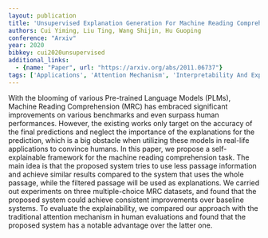 ```yaml
---
layout: publication
title: 'Unsupervised Explanation Generation For Machine Reading Comprehension'
authors: Cui Yiming, Liu Ting, Wang Shijin, Hu Guoping
conference: "Arxiv"
year: 2020
bibkey: cui2020unsupervised
additional_links:
  - {name: "Paper", url: "https://arxiv.org/abs/2011.06737"}
tags: ['Applications', 'Attention Mechanism', 'Interpretability And Explainability', 'Model Architecture', 'TACL', 'Tools', 'Transformer']
---
```

With the blooming of various Pre-trained Language Models (PLMs), Machine
Reading Comprehension (MRC) has embraced significant improvements on various
benchmarks and even surpass human performances. However, the existing works
only target on the accuracy of the final predictions and neglect the importance
of the explanations for the prediction, which is a big obstacle when utilizing
these models in real-life applications to convince humans. In this paper, we
propose a self-explainable framework for the machine reading comprehension
task. The main idea is that the proposed system tries to use less passage
information and achieve similar results compared to the system that uses the
whole passage, while the filtered passage will be used as explanations. We
carried out experiments on three multiple-choice MRC datasets, and found that
the proposed system could achieve consistent improvements over baseline
systems. To evaluate the explainability, we compared our approach with the
traditional attention mechanism in human evaluations and found that the
proposed system has a notable advantage over the latter one.
